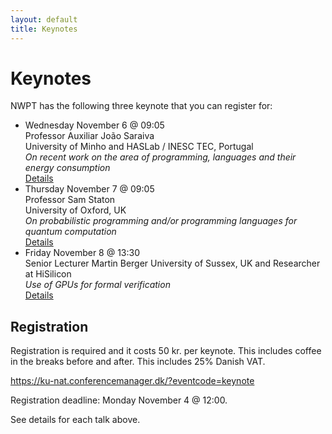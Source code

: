 ```yaml
---
layout: default
title: Keynotes
---
```


# Keynotes

NWPT has the following three keynote that you can register for:

* Wednesday November 6 @ 09:05<br>
  Professor Auxiliar João Saraiva<br>
  University of Minho and HASLab / INESC TEC, Portugal<br>
  <i>On recent work on the area of programming, languages and their energy consumption</i><br>
  <a href="keynote-wednesday.html">Details</a>
* Thursday November 7 @ 09:05<br>
  Professor Sam Staton<br>
  University of Oxford, UK<br>
  <i>On probabilistic programming and/or programming languages for quantum computation</i><br>
  <a href="keynote-thursday.html">Details</a>
* Friday November 8 @ 13:30<br>
  Senior Lecturer Martin Berger
  University of Sussex, UK and Researcher at HiSilicon<br>
  <i>Use of GPUs for formal verification</i><br>
  <a href="keynote-friday.html">Details</a>

## Registration
Registration is required and it costs 50 kr. per keynote. This includes coffee in the breaks before and after. This includes 25% Danish VAT.

<a href="https://ku-nat.conferencemanager.dk/?eventcode=keynote" target="_blank">https://ku-nat.conferencemanager.dk/?eventcode=keynote</a>

Registration deadline: Monday November 4 @ 12:00.

See details for each talk above.
